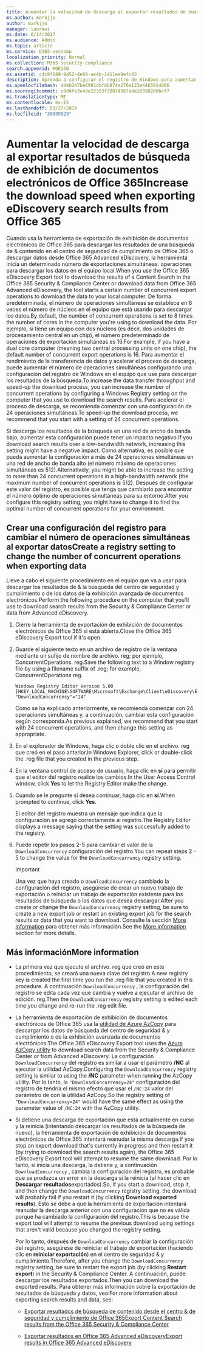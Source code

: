 ```yaml
---
title: Aumentar la velocidad de descarga al exportar resultados de búsqueda de exhibición de documentos electrónicos de Office 365
ms.author: markjjo
author: markjjo
manager: laurawi
ms.date: 6/14/2017
ms.audience: Admin
ms.topic: article
ms.service: O365-seccomp
localization_priority: Normal
ms.collection: M365-security-compliance
search.appverid: MOE150
ms.assetid: c4c8f689-9d52-4e80-ae4b-1411ee9efc43
description: Aprenda a configurar el registro de Windows para aumentar el rendimiento de los datos al descargar los resultados de búsqueda y los datos de &amp; búsqueda del centro de seguridad y cumplimiento de Office 365 y eDiscovery avanzado.
ms.openlocfilehash: ddeb247be6981dbfdb874e270a123e4465914d86
ms.sourcegitcommit: c0d4fe3e43e22353f30034567ade28330266bcf7
ms.translationtype: MT
ms.contentlocale: es-ES
ms.lasthandoff: 03/27/2019
ms.locfileid: "30899929"
---
```

# <a name="increase-the-download-speed-when-exporting-ediscovery-search-results-from-office-365"></a><span data-ttu-id="6c08b-103">Aumentar la velocidad de descarga al exportar resultados de búsqueda de exhibición de documentos electrónicos de Office 365</span><span class="sxs-lookup"><span data-stu-id="6c08b-103">Increase the download speed when exporting eDiscovery search results from Office 365</span></span>

<span data-ttu-id="6c08b-104">Cuando usa la herramienta de exportación de exhibición de documentos electrónicos de Office 365 para descargar los resultados de una búsqueda de &amp; contenido en el centro de seguridad de cumplimiento de Office 365 o descargar datos desde Office 365 Advanced eDiscovery, la herramienta inicia un determinado número de exportaciones simultáneas. operaciones para descargar los datos en el equipo local.</span><span class="sxs-lookup"><span data-stu-id="6c08b-104">When you use the Office 365 eDiscovery Export tool to download the results of a Content Search in the Office 365 Security &amp; Compliance Center or download data from Office 365 Advanced eDiscovery, the tool starts a certain number of concurrent export operations to download the data to your local computer.</span></span> <span data-ttu-id="6c08b-105">De forma predeterminada, el número de operaciones simultáneas se establece en 8 veces el número de núcleos en el equipo que está usando para descargar los datos.</span><span class="sxs-lookup"><span data-stu-id="6c08b-105">By default, the number of concurrent operations is set to 8 times the number of cores in the computer you're using to download the data.</span></span> <span data-ttu-id="6c08b-106">Por ejemplo, si tiene un equipo con dos núcleos (es decir, dos unidades de procesamiento central en un chip), el número predeterminado de operaciones de exportación simultáneas es 16.</span><span class="sxs-lookup"><span data-stu-id="6c08b-106">For example, if you have a dual core computer (meaning two central processing units on one chip), the default number of concurrent export operations is 16.</span></span> <span data-ttu-id="6c08b-107">Para aumentar el rendimiento de la transferencia de datos y acelerar el proceso de descarga, puede aumentar el número de operaciones simultáneas configurando una configuración del registro de Windows en el equipo que use para descargar los resultados de la búsqueda.</span><span class="sxs-lookup"><span data-stu-id="6c08b-107">To increase the data transfer throughput and speed-up the download process, you can increase the number of concurrent operations by configuring a Windows Registry setting on the computer that you use to download the search results.</span></span> <span data-ttu-id="6c08b-108">Para acelerar el proceso de descarga, se recomienda comenzar con una configuración de 24 operaciones simultáneas.</span><span class="sxs-lookup"><span data-stu-id="6c08b-108">To speed-up the download process, we recommend that you start with a setting of 24 concurrent operations.</span></span>
  
<span data-ttu-id="6c08b-109">Si descarga los resultados de la búsqueda en una red de ancho de banda bajo, aumentar esta configuración puede tener un impacto negativo.</span><span class="sxs-lookup"><span data-stu-id="6c08b-109">If you download search results over a low-bandwidth network, increasing this setting might have a negative impact.</span></span> <span data-ttu-id="6c08b-110">Como alternativa, es posible que pueda aumentar la configuración a más de 24 operaciones simultáneas en una red de ancho de banda alto (el número máximo de operaciones simultáneas es 512).</span><span class="sxs-lookup"><span data-stu-id="6c08b-110">Alternatively, you might be able to increase the setting to more than 24 concurrent operations in a high-bandwidth network (the maximum number of concurrent operations is 512).</span></span> <span data-ttu-id="6c08b-111">Después de configurar este valor del registro, es posible que tenga que cambiarlo para encontrar el número óptimo de operaciones simultáneas para su entorno.</span><span class="sxs-lookup"><span data-stu-id="6c08b-111">After you configure this registry setting, you might have to change it to find the optimal number of concurrent operations for your environment.</span></span>
  
## <a name="create-a-registry-setting-to-change-the-number-of-concurrent-operations-when-exporting-data"></a><span data-ttu-id="6c08b-112">Crear una configuración del registro para cambiar el número de operaciones simultáneas al exportar datos</span><span class="sxs-lookup"><span data-stu-id="6c08b-112">Create a registry setting to change the number of concurrent operations when exporting data</span></span>

<span data-ttu-id="6c08b-113">Lleve a cabo el siguiente procedimiento en el equipo que va a usar para descargar los resultados de &amp; la búsqueda del centro de seguridad y cumplimiento o de los datos de la exhibición avanzada de documentos electrónicos.</span><span class="sxs-lookup"><span data-stu-id="6c08b-113">Perform the following procedure on the computer that you'll use to download search results from the Security &amp; Compliance Center or data from Advanced eDiscovery.</span></span>
  
1. <span data-ttu-id="6c08b-114">Cierre la herramienta de exportación de exhibición de documentos electrónicos de Office 365 si está abierta.</span><span class="sxs-lookup"><span data-stu-id="6c08b-114">Close the Office 365 eDiscovery Export tool if it's open.</span></span> 
    
2. <span data-ttu-id="6c08b-115">Guarde el siguiente texto en un archivo de registro de la ventana mediante un sufijo de nombre de archivo. reg; por ejemplo, ConcurrentOperations. reg.</span><span class="sxs-lookup"><span data-stu-id="6c08b-115">Save the following text to a Window registry file by using a filename suffix of .reg; for example, ConcurrentOperations.reg.</span></span> 
    
    ```
    Windows Registry Editor Version 5.00
    [HKEY_LOCAL_MACHINE\SOFTWARE\Microsoft\Exchange\Client\eDiscovery\ExportTool]
    "DownloadConcurrency"="24"
    ```

    <span data-ttu-id="6c08b-116">Como se ha explicado anteriormente, se recomienda comenzar con 24 operaciones simultáneas y, a continuación, cambiar esta configuración según corresponda.</span><span class="sxs-lookup"><span data-stu-id="6c08b-116">As previous explained, we recommend that you start with 24 concurrent operations, and then change this setting as appropriate.</span></span>
    
3. <span data-ttu-id="6c08b-117">En el explorador de Windows, haga clic o doble clic en el archivo. reg que creó en el paso anterior.</span><span class="sxs-lookup"><span data-stu-id="6c08b-117">In Windows Explorer, click or double-click the .reg file that you created in the previous step.</span></span>
    
4. <span data-ttu-id="6c08b-118">En la ventana control de acceso de usuario, haga clic en **sí** para permitir que el editor del registro realice los cambios.</span><span class="sxs-lookup"><span data-stu-id="6c08b-118">In the User Access Control window, click **Yes** to let the Registry Editor make the change.</span></span> 
    
5. <span data-ttu-id="6c08b-119">Cuando se le pregunte si desea continuar, haga clic en **sí**.</span><span class="sxs-lookup"><span data-stu-id="6c08b-119">When prompted to continue, click **Yes**.</span></span>
    
    <span data-ttu-id="6c08b-120">El editor del registro muestra un mensaje que indica que la configuración se agregó correctamente al registro.</span><span class="sxs-lookup"><span data-stu-id="6c08b-120">The Registry Editor displays a message saying that the setting was successfully added to the registry.</span></span>
    
6. <span data-ttu-id="6c08b-121">Puede repetir los pasos 2-5 para cambiar el valor de la `DownloadConcurrency` configuración del registro.</span><span class="sxs-lookup"><span data-stu-id="6c08b-121">You can repeat steps 2 - 5 to change the value for the  `DownloadConcurrency` registry setting.</span></span> 
    
    > [!IMPORTANT]
    > <span data-ttu-id="6c08b-122">Una vez que haya creado o `DownloadConcurrency` cambiado la configuración del registro, asegúrese de crear un nuevo trabajo de exportación o reiniciar un trabajo de exportación existente para los resultados de búsqueda o los datos que desea descargar.</span><span class="sxs-lookup"><span data-stu-id="6c08b-122">After you create or change the  `DownloadConcurrency` registry setting, be sure to create a new export job or restart an existing export job for the search results or data that you want to download.</span></span> <span data-ttu-id="6c08b-123">Consulte la sección [More Information](#more-information) para obtener más información.</span><span class="sxs-lookup"><span data-stu-id="6c08b-123">See the [More information](#more-information) section for more details.</span></span> 
  
## <a name="more-information"></a><span data-ttu-id="6c08b-124">Más información</span><span class="sxs-lookup"><span data-stu-id="6c08b-124">More information</span></span>

- <span data-ttu-id="6c08b-125">La primera vez que ejecute el archivo. reg que creó en este procedimiento, se creará una nueva clave del registro.</span><span class="sxs-lookup"><span data-stu-id="6c08b-125">A new registry key is created the first time you run the .reg file that you created in this procedure.</span></span> <span data-ttu-id="6c08b-126">A continuación `DownloadConcurrency` , la configuración del registro se edita cada vez que cambia y vuelve a ejecutar el archivo de edición. reg.</span><span class="sxs-lookup"><span data-stu-id="6c08b-126">Then the  `DownloadConcurrency` registry setting is edited each time you change and re-run the .reg edit file.</span></span> 
    
- <span data-ttu-id="6c08b-127">La herramienta de exportación de exhibición de documentos electrónicos de Office 365 usa la [utilidad de Azure AzCopy](https://go.microsoft.com/fwlink/?linkid=849949) para descargar los datos de búsqueda del centro de seguridad &amp; y cumplimiento o de la exhibición avanzada de documentos electrónicos.</span><span class="sxs-lookup"><span data-stu-id="6c08b-127">The Office 365 eDiscovery Export tool uses the [Azure AzCopy utility](https://go.microsoft.com/fwlink/?linkid=849949) to download search data from the Security &amp; Compliance Center or from Advanced eDiscovery.</span></span> <span data-ttu-id="6c08b-128">La configuración `DownloadConcurrency` del registro es similar a usar el parámetro **/NC** al ejecutar la utilidad AzCopy.</span><span class="sxs-lookup"><span data-stu-id="6c08b-128">Configuring the  `DownloadConcurrency` registry setting is similar to using the **/NC** parameter when running the AzCopy utility.</span></span> <span data-ttu-id="6c08b-129">Por lo tanto, la `"DownloadConcurrency=24"` configuración del registro de tendría el mismo efecto que usar el `/NC:24` valor del parámetro de con la utilidad AzCopy.</span><span class="sxs-lookup"><span data-stu-id="6c08b-129">So the registry setting of  `"DownloadConcurrency=24"` would have the same effect as using the parameter value of  `/NC:24` with the AzCopy utility.</span></span> 
    
- <span data-ttu-id="6c08b-130">Si detiene una descarga de exportación que está actualmente en curso y la reinicia (intentando descargar los resultados de la búsqueda de nuevo), la herramienta de exportación de exhibición de documentos electrónicos de Office 365 intentará reanudar la misma descarga.</span><span class="sxs-lookup"><span data-stu-id="6c08b-130">If you stop an export download that's currently in progress and then restart it (by trying to download the search results again), the Office 365 eDiscovery Export tool will attempt to resume the same download.</span></span> <span data-ttu-id="6c08b-131">Por lo tanto, si inicia una descarga, la detiene y, a continuación `DownloadConcurrency` , cambia la configuración del registro, es probable que se produzca un error en la descarga si la reinicia (al hacer clic en **Descargar resultados**exportados).</span><span class="sxs-lookup"><span data-stu-id="6c08b-131">So, if you start a download, stop it, and then change the  `DownloadConcurrency` registry setting, the download will probably fail if you restart it (by clicking **Download exported results**).</span></span> <span data-ttu-id="6c08b-132">Esto se debe a que la herramienta de exportación intentará reanudar la descarga anterior con una configuración que no es válida porque ha cambiado la configuración del registro.</span><span class="sxs-lookup"><span data-stu-id="6c08b-132">This is because the export tool will attempt to resume the previous download using settings that aren't valid because you changed the registry setting.</span></span>
    
    <span data-ttu-id="6c08b-133">Por lo tanto, después de `DownloadConcurrency` cambiar la configuración del registro, asegúrese de reiniciar el trabajo de exportación (haciendo clic en **reiniciar exportación**) en el centro de seguridad &amp; y cumplimiento.</span><span class="sxs-lookup"><span data-stu-id="6c08b-133">Therefore, after you change the  `DownloadConcurrency` registry setting, be sure to restart the export job (by clicking **Restart export**) in the Security &amp; Compliance Center.</span></span> <span data-ttu-id="6c08b-134">A continuación, puede descargar los resultados exportados.</span><span class="sxs-lookup"><span data-stu-id="6c08b-134">Then you can download the exported results.</span></span> <span data-ttu-id="6c08b-135">Para obtener más información sobre la exportación de resultados de búsqueda y datos, vea:</span><span class="sxs-lookup"><span data-stu-id="6c08b-135">For more information about exporting search results and data, see:</span></span>
    
  - [<span data-ttu-id="6c08b-136">Exportar resultados de búsqueda de contenido desde el centro &amp; de seguridad y cumplimiento de Office 365</span><span class="sxs-lookup"><span data-stu-id="6c08b-136">Export Content Search results from the Office 365 Security &amp; Compliance Center</span></span>](export-search-results.md)
    
  - [<span data-ttu-id="6c08b-137">Exportar resultados en Office 365 Advanced eDiscovery</span><span class="sxs-lookup"><span data-stu-id="6c08b-137">Export results in Office 365 Advanced eDiscovery</span></span>](export-results-in-advanced-ediscovery.md)
    
